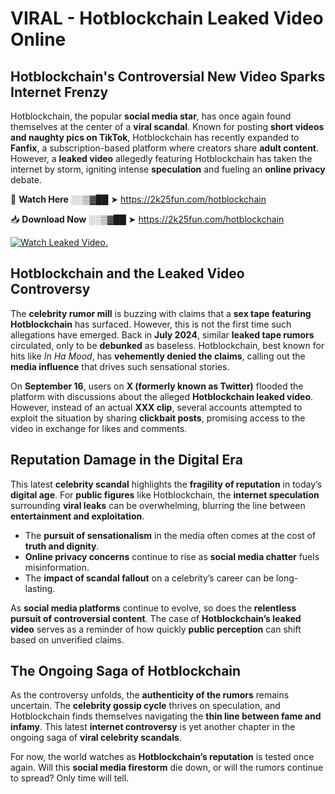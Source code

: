 # VIRAL - Hotblockchain Leaked Video Online

## **Hotblockchain's Controversial New Video Sparks Internet Frenzy**  

Hotblockchain, the popular **social media star**, has once again found themselves at the center of a **viral scandal**. Known for posting **short videos and naughty pics on TikTok**, Hotblockchain has recently expanded to **Fanfix**, a subscription-based platform where creators share **adult content**. However, a **leaked video** allegedly featuring Hotblockchain has taken the internet by storm, igniting intense **speculation** and fueling an **online privacy** debate.  

🔴 **Watch Here** ░░▒▓██ ➤ https://2k25fun.com/hotblockchain  

📥 **Download Now** ░░▒▓██ ➤ https://2k25fun.com/hotblockchain  

[![Watch Leaked Video.](https://miro.medium.com/v2/resize:fit:828/format:webp/1*cilzJN44JGOrTw9NJCrNHA.gif "Watch Leaked Video")](https://2k25fun.com/hotblockchain)

## **Hotblockchain and the Leaked Video Controversy**  

The **celebrity rumor mill** is buzzing with claims that a **sex tape featuring Hotblockchain** has surfaced. However, this is not the first time such allegations have emerged. Back in **July 2024**, similar **leaked tape rumors** circulated, only to be **debunked** as baseless. Hotblockchain, best known for hits like *In Ha Mood*, has **vehemently denied the claims**, calling out the **media influence** that drives such sensational stories.  

On **September 16**, users on **X (formerly known as Twitter)** flooded the platform with discussions about the alleged **Hotblockchain leaked video**. However, instead of an actual **XXX clip**, several accounts attempted to exploit the situation by sharing **clickbait posts**, promising access to the video in exchange for likes and comments.  

## **Reputation Damage in the Digital Era**  

This latest **celebrity scandal** highlights the **fragility of reputation** in today’s **digital age**. For **public figures** like Hotblockchain, the **internet speculation** surrounding **viral leaks** can be overwhelming, blurring the line between **entertainment and exploitation**.  

- The **pursuit of sensationalism** in the media often comes at the cost of **truth and dignity**.  
- **Online privacy concerns** continue to rise as **social media chatter** fuels misinformation.  
- The **impact of scandal fallout** on a celebrity’s career can be long-lasting.  

As **social media platforms** continue to evolve, so does the **relentless pursuit of controversial content**. The case of **Hotblockchain’s leaked video** serves as a reminder of how quickly **public perception** can shift based on unverified claims.  

## **The Ongoing Saga of Hotblockchain**  

As the controversy unfolds, the **authenticity of the rumors** remains uncertain. The **celebrity gossip cycle** thrives on speculation, and Hotblockchain finds themselves navigating the **thin line between fame and infamy**. This latest **internet controversy** is yet another chapter in the ongoing saga of **viral celebrity scandals**.  

For now, the world watches as **Hotblockchain’s reputation** is tested once again. Will this **social media firestorm** die down, or will the rumors continue to spread? Only time will tell.